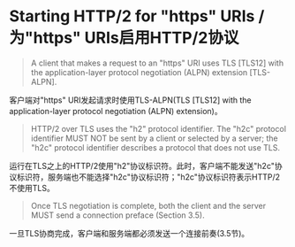 # Starting HTTP/2 for "https" URIs / 为"https" URIs启用HTTP/2协议
> A client that makes a request to an "https" URI uses TLS [TLS12] with the application-layer protocol negotiation (ALPN) extension [TLS-ALPN].

客户端对"https" URI发起请求时使用TLS-ALPN(TLS [TLS12] with the application-layer protocol negotiation (ALPN) extension)。

> HTTP/2 over TLS uses the "h2" protocol identifier. The "h2c" protocol identifier MUST NOT be sent by a client or selected by a server; the "h2c" protocol identifier describes a protocol that does not use TLS.

运行在TLS之上的HTTP/2使用"h2"协议标识符。此时，客户端不能发送"h2c"协议标识符，服务端也不能选择"h2c"协议标识符；"h2c"协议标识符表示HTTP/2不使用TLS。

> Once TLS negotiation is complete, both the client and the server MUST send a connection preface (Section 3.5).

一旦TLS协商完成，客户端和服务端都必须发送一个连接前奏(3.5节)。